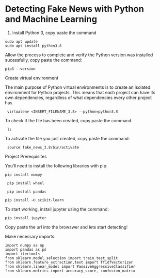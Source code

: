 # Detecting Fake News with Python and Machine Learning

1. Install Python 3, copy paste the command
```
sudo apt update
sudo apt install python3.8
```
Allow the process to complete and verify the Python version was installed sucessfully, copy paste the command:
```
pip3 --version
```
Create virtual environment

The main purpose of Python virtual environments is to create an isolated environment for Python projects. This means that each project can have its own dependencies, regardless of what dependencies every other project has.
```
 virtualenv <INSERT_FILENAME_3.8> --python=python3.8
```
 To check if the file has been created, copy paste the command
```
 ls
```
 To activate the file you just created, copy paste the command:
```
 source fake_news_3.8/bin/activate
```
Project Prerequisites

You’ll need to install the following libraries with pip:
 ```
 pip install numpy
 ```
 ```
  pip install wheel
  ```
  ```
   pip install pandas
   ```
   ```
   pip install -U scikit-learn
   ```
To start working, install jupyter using the command:
```
pip install jupyter
```   
Copy paste the url into the browswer and lets start detecting!


   Make necessary imports:
```
import numpy as np
import pandas as pd
import itertools
from sklearn.model_selection import train_test_split
from sklearn.feature_extraction.text import TfidfVectorizer
from sklearn.linear_model import PassiveAggressiveClassifier
from sklearn.metrics import accuracy_score, confusion_matrix
```

